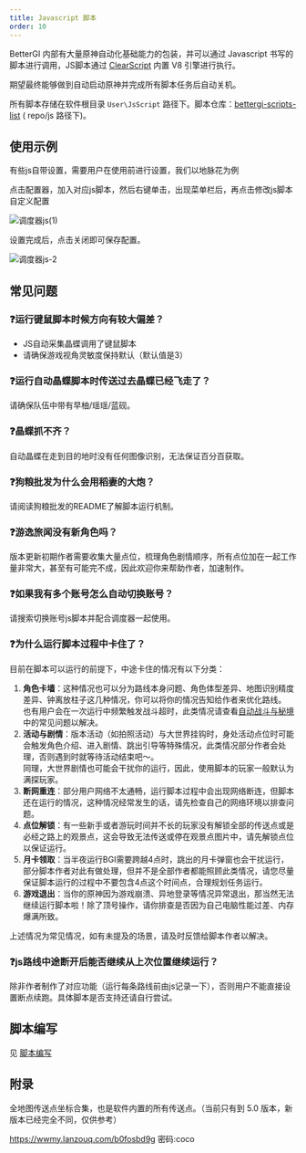 ```yaml
---
title: Javascript 脚本
order: 10
---
```


BetterGI 内部有大量原神自动化基础能力的包装，并可以通过 Javascript 书写的脚本进行调用，JS脚本通过 [ClearScript](https://github.com/microsoft/ClearScript) 内置 V8 引擎进行执行。

期望最终能够做到自动启动原神并完成所有脚本任务后自动关机。

所有脚本存储在软件根目录 `User\JsScript` 路径下。脚本仓库：[bettergi-scripts-list](https://github.com/babalae/bettergi-scripts-list) ( repo/js 路径下)。  

## 使用示例

有些js自带设置，需要用户在使用前进行设置，我们以地脉花为例

点击配置器，加入对应js脚本，然后右键单击，出现菜单栏后，再点击修改js脚本自定义配置

![调度器js(1)](https://github.com/user-attachments/assets/d96777a1-f5be-4551-a592-8c2e76d80ba3)

设置完成后，点击关闭即可保存配置。

![调度器js-2](https://github.com/user-attachments/assets/5eea7b6a-bd56-4fa2-a94f-fd43fcd9d3a2)

## 常见问题

### ❓运行键鼠脚本时候方向有较大偏差？
  * JS自动采集晶蝶调用了键鼠脚本
  * 请确保游戏视角灵敏度保持默认（默认值是3）

### ❓运行自动晶蝶脚本时传送过去晶蝶已经飞走了？
请确保队伍中带有早柚/瑶瑶/蓝砚。

### ❓晶蝶抓不齐？
自动晶蝶在走到目的地时没有任何图像识别，无法保证百分百获取。

### ❓狗粮批发为什么会用稻妻的大炮？
请阅读狗粮批发的README了解脚本运行机制。

### ❓游逸旅闻没有新角色吗？
版本更新初期作者需要收集大量点位，梳理角色剧情顺序，所有点位加在一起工作量非常大，甚至有可能完不成，因此欢迎你来帮助作者，加速制作。

### ❓如果我有多个账号怎么自动切换账号？
请搜索切换账号js脚本并配合调度器一起使用。

### ❓为什么运行脚本过程中卡住了？
目前在脚本可以运行的前提下，中途卡住的情况有以下分类：  

1. **角色卡墙**：这种情况也可以分为路线本身问题、角色体型差异、地图识别精度差异、钟离放柱子这几种情况，你可以将你的情况告知给作者来优化路线。  
也有用户会在一次运行中频繁触发战斗超时，此类情况请查看[自动战斗与秘境](/feats/task/domain.html#常见问题)中的常见问题以解决。  
2. **活动与剧情**：版本活动（如拍照活动）与大世界挂钩时，身处活动点位时可能会触发角色介绍、进入剧情、跳出引导等特殊情况，此类情况部分作者会处理，否则遇到时就等待活动结束吧～。  
同理，大世界剧情也可能会干扰你的运行，因此，使用脚本的玩家一般默认为满探玩家。  
3. **断网重连**：部分用户网络不太通畅，运行脚本过程中会出现网络断连，但脚本还在运行的情况，这种情况经常发生的话，请先检查自己的网络环境以排查问题。  
4. **点位解锁**：有一些新手或者游玩时间并不长的玩家没有解锁全部的传送点或是必经之路上的观景点，这会导致无法传送或停在观景点图片中，请先解锁点位以保证运行。  
5. **月卡领取**：当半夜运行BGI需要跨越4点时，跳出的月卡弹窗也会干扰运行，部分脚本作者对此有做处理，但并不是全部作者都能照顾此类情况，请您尽量保证脚本运行的过程中不要包含4点这个时间点，合理规划任务运行。
6. **游戏退出**：当你的原神因为游戏崩溃、异地登录等情况异常退出，那当然无法继续运行脚本啦！除了顶号操作，请你排查是否因为自己电脑性能过差、内存爆满所致。

上述情况为常见情况，如有未提及的场景，请及时反馈给脚本作者以解决。

### ❓js路线中途断开后能否继续从上次位置继续运行？
除非作者制作了对应功能（运行每条路线前由js记录一下），否则用户不能直接设置断点续跑。具体脚本是否支持还请自行尝试。

## 脚本编写

见 [脚本编写](/dev/js/create.html)


## 附录

全地图传送点坐标合集，也是软件内置的所有传送点。（当前只有到 5.0 版本，新版本已经完全不同，仅供参考）

https://wwmy.lanzouq.com/b0fosbd9g 密码:coco


